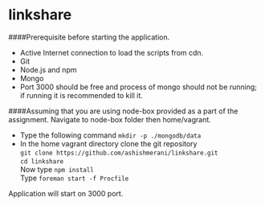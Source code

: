 # linkshare

####Prerequisite before starting the application.
  - Active Internet connection to load the scripts from cdn.
  - Git
  - Node.js and npm
  - Mongo
  - Port 3000 should be free and process of mongo should not be running; if running it is recommended to kill it.  
  
 ####Assuming that you are using node-box provided as a part of the assignment. Navigate to node-box folder then home/vagrant. 
  - Type the following command
	`mkdir -p ./mongodb/data`
 - In the home vagrant directory clone the git repository  
  `git clone https://github.com/ashishmerani/linkshare.git`  
  `cd linkshare`  
Now type `npm install`   
Type `foreman start -f Procfile`

Application will start on 3000 port.
